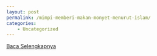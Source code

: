 ```yaml
---
layout: post
permalink: /mimpi-memberi-makan-monyet-menurut-islam/
categories:
    - Uncategorized
---
```


[Baca Selengkapnya](/10)